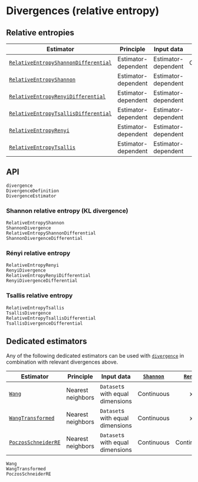 # Divergences (relative entropy)

## Relative entropies

| Estimator                                    | Principle           | Input data                       | [`Shannon`](@ref) | [`Renyi`](@ref) | [`Tsallis`](@ref) |
| -------------------------------------------- | ------------------- | -------------------------------- | :---------------: | :-------------: | :---------------: |
| [`RelativeEntropyShannonDifferential`](@ref) | Estimator-dependent | Estimator-dependent              |    Continuous     |        x        |         x         |
| [`RelativeEntropyShannon`](@ref)             | Estimator-dependent | Estimator-dependent              |     Discrete      |        x        |         x         |
| [`RelativeEntropyRenyiDifferential`](@ref)   | Estimator-dependent | Estimator-dependent              |         x         |   Continuous    |         x         |
| [`RelativeEntropyTsallisDifferential`](@ref) | Estimator-dependent | Estimator-dependent              |         x         |        x        |    Continuous     |
| [`RelativeEntropyRenyi`](@ref)               | Estimator-dependent | Estimator-dependent              |         x         |    Discrete     |         x         |
| [`RelativeEntropyTsallis`](@ref)             | Estimator-dependent | Estimator-dependent              |         x         |        x        |     Discrete      |

## API

```@docs
divergence
DivergenceDefinition
DivergenceEstimator
```

### Shannon relative entropy (KL divergence)

```@docs
RelativeEntropyShannon
ShannonDivergence
RelativeEntropyShannonDifferential
ShannonDivergenceDifferential
```

### Rényi relative entropy

```@docs
RelativeEntropyRenyi
RenyiDivergence
RelativeEntropyRenyiDifferential
RenyiDivergenceDifferential
```

### Tsallis relative entropy

```@docs
RelativeEntropyTsallis
TsallisDivergence
RelativeEntropyTsallisDifferential
TsallisDivergenceDifferential
```

## Dedicated estimators

Any of the following dedicated estimators can be used with [`divergence`](@ref) in
combination with relevant divergences above.

| Estimator                                    | Principle           | Input data                       | [`Shannon`](@ref) | [`Renyi`](@ref) | [`Tsallis`](@ref) |
| -------------------------------------------- | ------------------- | -------------------------------- | :---------------: | :-------------: | :---------------: |
| [`Wang`](@ref)                               | Nearest neighbors   | `Dataset`s with equal dimensions |    Continuous     |        x        |         x         |
| [`WangTransformed`](@ref)                    | Nearest neighbors   | `Dataset`s with equal dimensions |    Continuous     |        x        |         x         |
| [`PoczosSchneiderRE`](@ref)                  | Nearest neighbors   | `Dataset`s with equal dimensions |    Continuous     |   Continuous    |    Continuous     |


```@docs
Wang
WangTransformed
PoczosSchneiderRE
```
